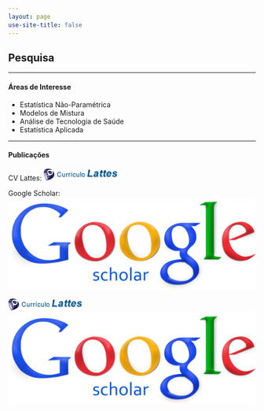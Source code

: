 ```yaml
---
layout: page
use-site-title: false
---
```


<link rel="stylesheet" href="https://use.fontawesome.com/releases/v5.2.0/css/all.css" integrity="sha384-hWVjflwFxL6sNzntih27bfxkr27PmbbK/iSvJ+a4+0owXq79v+lsFkW54bOGbiDQ" crossorigin="anonymous">

## Pesquisa

----

#### <i class="fas fa-chart-bar"></i> Áreas de Interesse

* Estatística Não-Paramétrica
* Modelos de Mistura
* Análise de Tecnologia de Saúde
* Estatística Aplicada

----

#### <i class="fas fa-book"></i> Publicações

CV Lattes: <a href="http://lattes.cnpq.br/1292097563479677"><img src="img/lattes-logo.png" title="Abrir CV Lattes"></a>

Google Scholar: <a href="https://scholar.google.com.br/citations?user=LYV5EJgAAAAJ&hl=en"><img src="img/Google_Scholar_logo.png" title="Abrir Google Scholar"></a>


![](img/lattes-logo.png)    ![](img/Google_Scholar_logo.png)